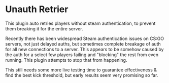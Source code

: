 # Unauth Retrier

This plugin auto retries players without steam authentication, to prevent them breaking it for the entire server.

Recently there has been widespread Steam authentication issues on CS:GO servers, not just delayed auths, but sometimes complete breakage of auth for all new connections to a server. This appears to be somehow caused by the auth for a select few players failing and "blocking" the rest from even running. This plugin attempts to stop that from happening.

This still needs some more live testing time to guarantee effectiveness & find the best kick threshold, but early results seem very promising so far.
